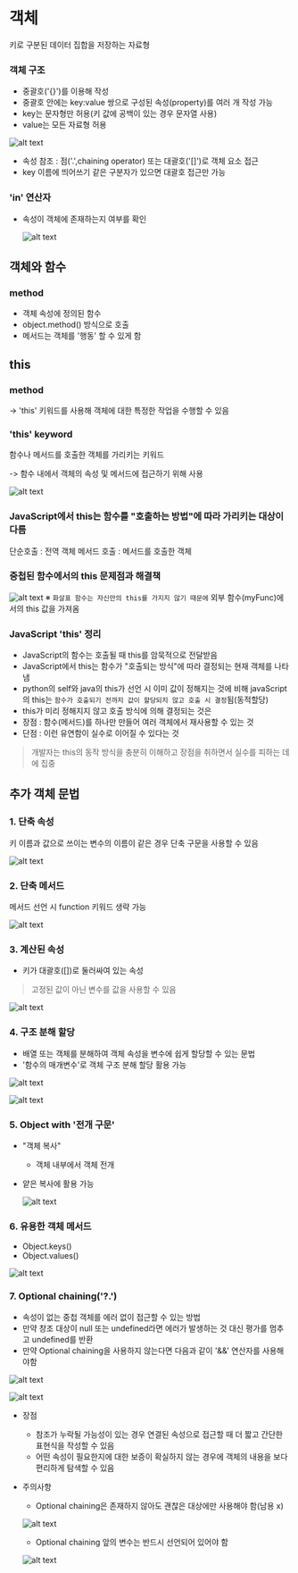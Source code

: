 # 객체
키로 구분된 데이터 집합을 저장하는 자료형

### 객체 구조
- 중괄호('{}')를 이용해 작성
- 중괄호 안에는 key:value 쌍으로 구성된 속성(property)를 여러 개 작성 가능
- key는 문자형만 허용(키 값에 공백이 있는 경우 문자열 사용)
- value는 모든 자료형 허용

![alt text](asset1/image.png)

- 속성 참조 : 점('.',chaining operator) 또는 대괄호('[]')로 객체 요소 접근
- key 이름에 띄어쓰기 같은 구분자가 있으면 대괄호 접근만 가능

### 'in' 연산자
- 속성이 객체에 존재하는지 여부를 확인

  ![alt text](asset1/image-1.png)

## 객체와 함수
### method
- 객체 속성에 정의된 함수
- object.method() 방식으로 호출
- 메서드는 객체를 '행동' 할 수 있게 함

## this
### method
-> 'this' 키워드를 사용해 객체에 대한 특정한 작업을 수행할 수 있음

### 'this' keyword
함수나 메서드를 호출한 객체를 가리키는 키워드

-> 함수 내에서 객체의 속성 및 메서드에 접근하기 위해 사용

![alt text](asset1/image-2.png)

### JavaScript에서 this는 함수를 "호출하는 방법"에 따라 가리키는 대상이 다름
단순호출 : 전역 객체
메서드 호출 : 메서드를 호출한 객체

### 중첩된 함수에서의 this 문제점과 해결책
![alt text](asset1/image-3.png)
※ `화살표 함수는 자신만의 this를 가지지 않기 때문에` 외부 함수(myFunc)에서의 this 값을 가져옴


### JavaScript 'this' 정리
- JavaScript의 함수는 호출될 때 this를 암묵적으로 전달받음
- JavaScript에서 this는 함수가 "호출되는 방식"에 따라 결정되는 현재 객체를 나타냄
- python의 self와 java의 this가 선언 시 이미 값이 정해지는 것에 비해 javaScript의 this는 `함수가 호출되기 전까지 값이 할당되지 않고 호출 시 결정`됨(동적할당)
- this가 미리 정해지지 않고 호출 방식에 의해 결정되는 것은
- 장점 : 함수(메서드)를 하나만 만들어 여러 객체에서 재사용할 수 있는 것
- 단점 : 이런 유연함이 실수로 이어질 수 있다는 것

>개발자는 this의 동작 방식을 충분히 이해하고 장점을 취하면서 실수를 피하는 데에 집중

## 추가 객체 문법
### 1. 단축 속성
키 이름과 값으로 쓰이는 변수의 이름이 같은 경우 단축 구문을 사용할 수 있음

![alt text](asset1/image-4.png)

### 2. 단축 메서드
메서드 선언 시 function 키워드 생략 가능

![alt text](asset1/image-5.png)

### 3. 계산된 속성
- 키가 대괄호([])로 둘러싸여 있는 속성
> 고정된 값이 아닌 변수를 값을 사용할 수 있음

![alt text](asset1/image-6.png)

### 4. 구조 분해 할당
- 배열 또는 객체를 분해하여 객체 속성을 변수에 쉽게 할당할 수 있는 문법
- '함수의 매개변수'로 객체 구조 분해 할당 활용 가능

![alt text](asset1/image-7.png)

![alt text](asset1/image-8.png)

### 5. Object with '전개 구문'
- "객체 복사"
  - 객체 내부에서 객체 전개
- 얕은 복사에 활용 가능

  ![alt text](asset1/image-9.png)

### 6. 유용한 객체 메서드
- Object.keys()
- Object.values()

![alt text](asset1/image-10.png)

### 7. Optional chaining('?.')
- 속성이 없는 중첩 객체를 에러 없이 접근할 수 있는 방법 
- 만약 창조 대상이 null 또는 undefined라면 에러가 발생하는 것 대신 평가를 멈추고 undefined를 반환
- 만약 Optional chaining을 사용하지 않는다면 다음과 같이 '&&' 연산자를 사용해야함

![alt text](asset1/image-11.png)

![alt text](asset1/image-12.png)

- 장점
  - 참조가 누락될 가능성이 있는 경우 연결된 속성으로 접근할 때 더 짧고 간단한 표현식을 작성할 수 있음
  - 어떤 속성이 필요한지에 대한 보증이 확실하지 않는 경우에 객체의 내용을 보다 편리하게 탐색할 수 있음
- 주의사항
  - Optional chaining은 존재하지 않아도 괜찮은 대상에만 사용해야 함(남용 x)

  ![alt text](asset1/image-13.png)

  - Optional chaining 앞의 변수는 반드시 선언되어 있어야 함
  
  ![alt text](asset1/image-14.png)